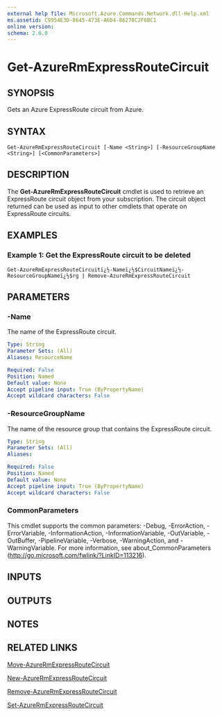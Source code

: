 ```yaml
---
external help file: Microsoft.Azure.Commands.Network.dll-Help.xml
ms.assetid: C9954E3D-8645-473E-A6D4-86278C2F6BC1
online version: 
schema: 2.0.0
---
```


# Get-AzureRmExpressRouteCircuit

## SYNOPSIS
Gets an Azure ExpressRoute circuit from Azure.

## SYNTAX

```
Get-AzureRmExpressRouteCircuit [-Name <String>] [-ResourceGroupName <String>] [<CommonParameters>]
```

## DESCRIPTION
The **Get-AzureRmExpressRouteCircuit** cmdlet is used to retrieve an ExpressRoute circuit object
from your subscription. The circuit object returned can be used as input to other cmdlets that
operate on ExpressRoute circuits.

## EXAMPLES

### Example 1: Get the ExpressRoute circuit to be deleted
```
Get-AzureRmExpressRouteCircuitï¿½-Nameï¿½$CircuitNameï¿½-ResourceGroupNameï¿½$rg | Remove-AzureRmExpressRouteCircuit
```

## PARAMETERS

### -Name
The name of the ExpressRoute circuit.

```yaml
Type: String
Parameter Sets: (All)
Aliases: ResourceName

Required: False
Position: Named
Default value: None
Accept pipeline input: True (ByPropertyName)
Accept wildcard characters: False
```

### -ResourceGroupName
The name of the resource group that contains the ExpressRoute circuit.

```yaml
Type: String
Parameter Sets: (All)
Aliases: 

Required: False
Position: Named
Default value: None
Accept pipeline input: True (ByPropertyName)
Accept wildcard characters: False
```

### CommonParameters
This cmdlet supports the common parameters: -Debug, -ErrorAction, -ErrorVariable, -InformationAction, -InformationVariable, -OutVariable, -OutBuffer, -PipelineVariable, -Verbose, -WarningAction, and -WarningVariable. For more information, see about_CommonParameters (http://go.microsoft.com/fwlink/?LinkID=113216).

## INPUTS

## OUTPUTS

## NOTES

## RELATED LINKS

[Move-AzureRmExpressRouteCircuit](Move-AzureRmExpressRouteCircuit.md)

[New-AzureRmExpressRouteCircuit](New-AzureRmExpressRouteCircuit.md)

[Remove-AzureRmExpressRouteCircuit](Remove-AzureRmExpressRouteCircuit.md)

[Set-AzureRmExpressRouteCircuit](Set-AzureRmExpressRouteCircuit.md)